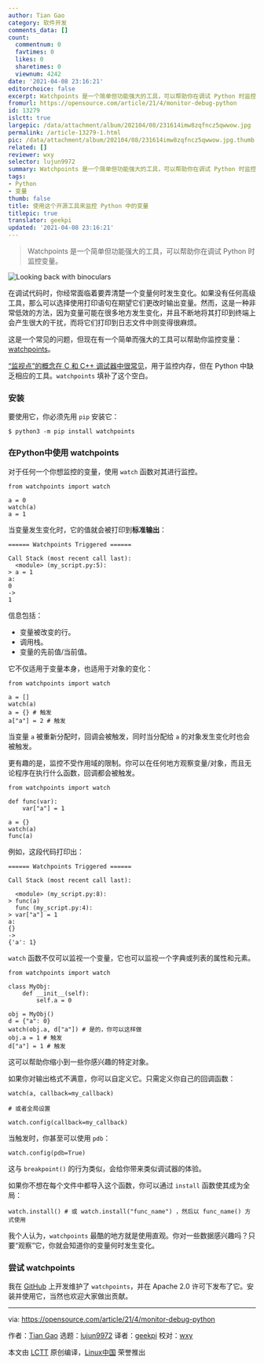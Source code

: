 ```yaml
---
author: Tian Gao
category: 软件开发
comments_data: []
count:
  commentnum: 0
  favtimes: 0
  likes: 0
  sharetimes: 0
  viewnum: 4242
date: '2021-04-08 23:16:21'
editorchoice: false
excerpt: Watchpoints 是一个简单但功能强大的工具，可以帮助你在调试 Python 时监控变量。
fromurl: https://opensource.com/article/21/4/monitor-debug-python
id: 13279
islctt: true
largepic: /data/attachment/album/202104/08/231614imw8zqfncz5qwwow.jpg
permalink: /article-13279-1.html
pic: /data/attachment/album/202104/08/231614imw8zqfncz5qwwow.jpg.thumb.jpg
related: []
reviewer: wxy
selector: lujun9972
summary: Watchpoints 是一个简单但功能强大的工具，可以帮助你在调试 Python 时监控变量。
tags:
- Python
- 变量
thumb: false
title: 使用这个开源工具来监控 Python 中的变量
titlepic: true
translator: geekpi
updated: '2021-04-08 23:16:21'
---
```



> 
> Watchpoints 是一个简单但功能强大的工具，可以帮助你在调试 Python 时监控变量。
> 
> 
> 


![](/data/attachment/album/202104/08/231614imw8zqfncz5qwwow.jpg "Looking back with binoculars")


在调试代码时，你经常面临着要弄清楚一个变量何时发生变化。如果没有任何高级工具，那么可以选择使用打印语句在期望它们更改时输出变量。然而，这是一种非常低效的方法，因为变量可能在很多地方发生变化，并且不断地将其打印到终端上会产生很大的干扰，而将它们打印到日志文件中则变得很麻烦。


这是一个常见的问题，但现在有一个简单而强大的工具可以帮助你监控变量：[watchpoints](https://github.com/gaogaotiantian/watchpoints)。


[“监视点”的概念在 C 和 C++ 调试器中很常见](https://opensource.com/article/21/3/debug-code-gdb)，用于监控内存，但在 Python 中缺乏相应的工具。`watchpoints` 填补了这个空白。


### 安装


要使用它，你必须先用 `pip` 安装它：



```
$ python3 -m pip install watchpoints

```

### 在Python中使用 watchpoints


对于任何一个你想监控的变量，使用 `watch` 函数对其进行监控。



```
from watchpoints import watch

a = 0
watch(a)
a = 1

```

当变量发生变化时，它的值就会被打印到**标准输出**：



```
====== Watchpoints Triggered ======

Call Stack (most recent call last):
  <module> (my_script.py:5):
> a = 1
a:
0
->
1

```

信息包括：


* 变量被改变的行。
* 调用栈。
* 变量的先前值/当前值。


它不仅适用于变量本身，也适用于对象的变化：



```
from watchpoints import watch

a = []
watch(a)
a = {} # 触发
a["a"] = 2 # 触发

```

当变量 `a` 被重新分配时，回调会被触发，同时当分配给 `a` 的对象发生变化时也会被触发。


更有趣的是，监控不受作用域的限制。你可以在任何地方观察变量/对象，而且无论程序在执行什么函数，回调都会被触发。



```
from watchpoints import watch

def func(var):
    var["a"] = 1

a = {}
watch(a)
func(a)

```

例如，这段代码打印出：



```
====== Watchpoints Triggered ======

Call Stack (most recent call last):

  <module> (my_script.py:8):
> func(a)
  func (my_script.py:4):
> var["a"] = 1
a:
{}
->
{'a': 1}

```

`watch` 函数不仅可以监视一个变量，它也可以监视一个字典或列表的属性和元素。



```
from watchpoints import watch

class MyObj:
    def __init__(self):
        self.a = 0

obj = MyObj()
d = {"a": 0}
watch(obj.a, d["a"]) # 是的，你可以这样做
obj.a = 1 # 触发
d["a"] = 1 # 触发

```

这可以帮助你缩小到一些你感兴趣的特定对象。


如果你对输出格式不满意，你可以自定义它。只需定义你自己的回调函数：



```
watch(a, callback=my_callback)

# 或者全局设置

watch.config(callback=my_callback)

```

当触发时，你甚至可以使用 `pdb`：



```
watch.config(pdb=True)

```

这与 `breakpoint()` 的行为类似，会给你带来类似调试器的体验。


如果你不想在每个文件中都导入这个函数，你可以通过 `install` 函数使其成为全局：



```
watch.install() # 或 watch.install("func_name") ，然后以 func_name() 方式使用

```

我个人认为，`watchpoints` 最酷的地方就是使用直观。你对一些数据感兴趣吗？只要“观察”它，你就会知道你的变量何时发生变化。


### 尝试 watchpoints


我在 [GitHub](https://github.com/gaogaotiantian/watchpoints) 上开发维护了 `watchpoints`，并在 Apache 2.0 许可下发布了它。安装并使用它，当然也欢迎大家做出贡献。




---


via: <https://opensource.com/article/21/4/monitor-debug-python>


作者：[Tian Gao](https://opensource.com/users/gaogaotiantian) 选题：[lujun9972](https://github.com/lujun9972) 译者：[geekpi](https://github.com/geekpi) 校对：[wxy](https://github.com/wxy)


本文由 [LCTT](https://github.com/LCTT/TranslateProject) 原创编译，[Linux中国](https://linux.cn/) 荣誉推出